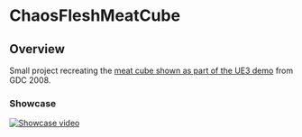 # ChaosFleshMeatCube

## Overview
Small project recreating the [meat cube shown as part of the UE3 demo](https://www.youtube.com/watch?v=imPJ9a1KwEw) from GDC 2008.

### Showcase
[![Showcase video](https://img.youtube.com/vi/3XSOZwfJTDc/0.jpg)](https://www.youtube.com/watch?v=3XSOZwfJTDc "Showcase video")
